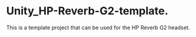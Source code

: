 # Unity_HP-Reverb-G2-template.
This is a template project that can be used for the HP Reverb G2 headset.
